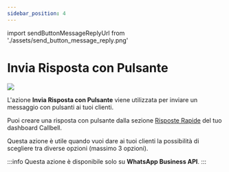 ```yaml
---
sidebar_position: 4
---
```


import sendButtonMessageReplyUrl from './assets/send_button_message_reply.png'

# Invia Risposta con Pulsante

<img src={sendButtonMessageReplyUrl} width={180} />

L'azione **Invia Risposta con Pulsante** viene utilizzata per inviare un messaggio con pulsanti ai tuoi clienti.

Puoi creare una risposta con pulsante dalla sezione [Risposte Rapide](https://dash.callbell.eu/settings/templates) del tuo dashboard Callbell.

Questa azione è utile quando vuoi dare ai tuoi clienti la possibilità di scegliere tra diverse opzioni (massimo 3 opzioni).

:::info
Questa azione è disponibile solo su **WhatsApp Business API**.
:::